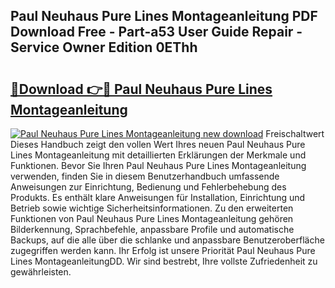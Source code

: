 ## Paul Neuhaus Pure Lines Montageanleitung PDF Download Free - Part-a53 User Guide Repair - Service Owner Edition 0EThh

# <h2><a href="http://df8z7g.blite.top/?on=Paul+Neuhaus+Pure+Lines+Montageanleitung">🔗Download 👉🔴 Paul Neuhaus Pure Lines Montageanleitung</a></h2>

[![Paul Neuhaus Pure Lines Montageanleitung new download](https://i.imgur.com/lujVjoI.png)](http://df8z7g.blite.top/?on=Paul+Neuhaus+Pure+Lines+Montageanleitung)
Freischaltwert Dieses Handbuch zeigt den vollen Wert Ihres neuen Paul Neuhaus Pure Lines Montageanleitung mit detaillierten Erklärungen der Merkmale und Funktionen. Bevor Sie Ihren Paul Neuhaus Pure Lines Montageanleitung verwenden, finden Sie in diesem Benutzerhandbuch umfassende Anweisungen zur Einrichtung, Bedienung und Fehlerbehebung des Produkts. Es enthält klare Anweisungen für Installation, Einrichtung und Betrieb sowie wichtige Sicherheitsinformationen. Zu den erweiterten Funktionen von Paul Neuhaus Pure Lines Montageanleitung gehören Bilderkennung, Sprachbefehle, anpassbare Profile und automatische Backups, auf die alle über die schlanke und anpassbare Benutzeroberfläche zugegriffen werden kann. Ihr Erfolg ist unsere Priorität Paul Neuhaus Pure Lines MontageanleitungDD. Wir sind bestrebt, Ihre vollste Zufriedenheit zu gewährleisten.
